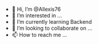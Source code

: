 - 👋 Hi, I’m @Allexis76
- 👀 I’m interested in ...
- 🌱 I’m currently learning  Backend
- 💞️ I’m looking to collaborate on ...
- 📫 How to reach me ...

<!---
Allexis76/Allexis76 is a ✨ special ✨ repository because its `README.md` (this file) appears on your GitHub profile.
You can click the Preview link to take a look at your changes.
--->
